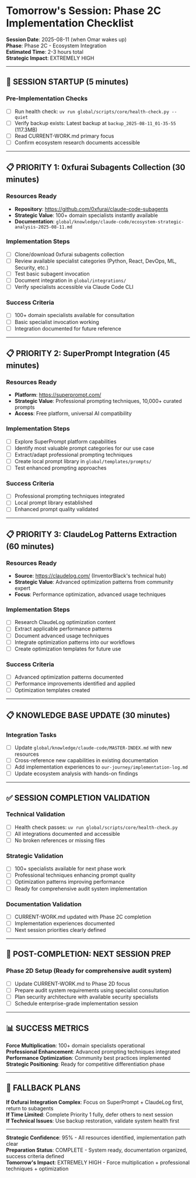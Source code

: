 # Tomorrow's Session: Phase 2C Implementation Checklist

**Session Date**: 2025-08-11 (when Omar wakes up)  
**Phase**: Phase 2C - Ecosystem Integration  
**Estimated Time**: 2-3 hours total  
**Strategic Impact**: EXTREMELY HIGH  

---

## 🚀 **SESSION STARTUP** (5 minutes)

### **Pre-Implementation Checks**
- [ ] Run health check: `uv run global/scripts/core/health-check.py --quiet`
- [ ] Verify backup exists: Latest backup at `backup_2025-08-11_01-35-55` (117.3MB)
- [ ] Read CURRENT-WORK.md primary focus
- [ ] Confirm ecosystem research documents accessible

---

## 📋 **PRIORITY 1: 0xfurai Subagents Collection** (30 minutes)

### **Resources Ready**
- **Repository**: https://github.com/0xfurai/claude-code-subagents
- **Strategic Value**: 100+ domain specialists instantly available
- **Documentation**: `global/knowledge/claude-code/ecosystem-strategic-analysis-2025-08-11.md`

### **Implementation Steps**
- [ ] Clone/download 0xfurai subagents collection
- [ ] Review available specialist categories (Python, React, DevOps, ML, Security, etc.)
- [ ] Test basic subagent invocation
- [ ] Document integration in `global/integrations/`
- [ ] Verify specialists accessible via Claude Code CLI

### **Success Criteria**
- [ ] 100+ domain specialists available for consultation
- [ ] Basic specialist invocation working
- [ ] Integration documented for future reference

---

## 📋 **PRIORITY 2: SuperPrompt Integration** (45 minutes)

### **Resources Ready**
- **Platform**: https://superprompt.com/
- **Strategic Value**: Professional prompting techniques, 10,000+ curated prompts
- **Access**: Free platform, universal AI compatibility

### **Implementation Steps**
- [ ] Explore SuperPrompt platform capabilities
- [ ] Identify most valuable prompt categories for our use case
- [ ] Extract/adapt professional prompting techniques
- [ ] Create local prompt library in `global/templates/prompts/`
- [ ] Test enhanced prompting approaches

### **Success Criteria**
- [ ] Professional prompting techniques integrated
- [ ] Local prompt library established
- [ ] Enhanced prompt quality validated

---

## 📋 **PRIORITY 3: ClaudeLog Patterns Extraction** (60 minutes)

### **Resources Ready**
- **Source**: https://claudelog.com/ (InventorBlack's technical hub)
- **Strategic Value**: Advanced optimization patterns from community expert
- **Focus**: Performance optimization, advanced usage techniques

### **Implementation Steps**
- [ ] Research ClaudeLog optimization content
- [ ] Extract applicable performance patterns
- [ ] Document advanced usage techniques
- [ ] Integrate optimization patterns into our workflows
- [ ] Create optimization templates for future use

### **Success Criteria**
- [ ] Advanced optimization patterns documented
- [ ] Performance improvements identified and applied
- [ ] Optimization templates created

---

## 📋 **KNOWLEDGE BASE UPDATE** (30 minutes)

### **Integration Tasks**
- [ ] Update `global/knowledge/claude-code/MASTER-INDEX.md` with new resources
- [ ] Cross-reference new capabilities in existing documentation
- [ ] Add implementation experiences to `our-journey/implementation-log.md`
- [ ] Update ecosystem analysis with hands-on findings

---

## ✅ **SESSION COMPLETION VALIDATION**

### **Technical Validation**
- [ ] Health check passes: `uv run global/scripts/core/health-check.py`
- [ ] All integrations documented and accessible
- [ ] No broken references or missing files

### **Strategic Validation**
- [ ] 100+ specialists available for next phase work
- [ ] Professional techniques enhancing prompt quality
- [ ] Optimization patterns improving performance
- [ ] Ready for comprehensive audit system implementation

### **Documentation Validation**
- [ ] CURRENT-WORK.md updated with Phase 2C completion
- [ ] Implementation experiences documented
- [ ] Next session priorities clearly defined

---

## 🎯 **POST-COMPLETION: NEXT SESSION PREP**

### **Phase 2D Setup** (Ready for comprehensive audit system)
- [ ] Update CURRENT-WORK.md to Phase 2D focus
- [ ] Prepare audit system requirements using specialist consultation
- [ ] Plan security architecture with available security specialists
- [ ] Schedule enterprise-grade implementation session

---

## 📊 **SUCCESS METRICS**

**Force Multiplication**: 100+ domain specialists operational  
**Professional Enhancement**: Advanced prompting techniques integrated  
**Performance Optimization**: Community best practices implemented  
**Strategic Positioning**: Ready for competitive differentiation phase  

---

## 🔄 **FALLBACK PLANS**

**If 0xfurai Integration Complex**: Focus on SuperPrompt + ClaudeLog first, return to subagents  
**If Time Limited**: Complete Priority 1 fully, defer others to next session  
**If Technical Issues**: Use backup restoration, validate system health first  

---

**Strategic Confidence**: 95% - All resources identified, implementation path clear  
**Preparation Status**: COMPLETE - System ready, documentation organized, success criteria defined  
**Tomorrow's Impact**: EXTREMELY HIGH - Force multiplication + professional techniques + optimization